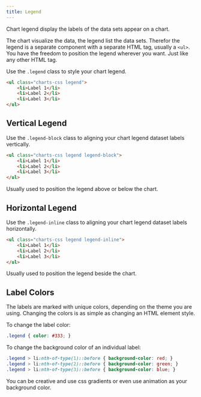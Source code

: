 ```yaml
---
title: Legend
---
```


Chart legend display the labels of the data sets appear on a chart.

The chart visualize the data, the legend list the data sets. Therefor the legend is a separate component with a separate HTML tag, usually a `<ul>`. You have the freedom to position the legend wherever you want. Just like any other HTML tag.

Use the `.legend` class to style your chart legend.

```html
<ul class="charts-css legend">
    <li>Label 1</li>
    <li>Label 2</li>
    <li>Label 3</li>
</ul>
```

## Vertical Legend

Use the `.legend-block` class to aligning your chart legend dataset labels vertically.

```html
<ul class="charts-css legend legend-block">
    <li>Label 1</li>
    <li>Label 2</li>
    <li>Label 3</li>
</ul>
```

Usually used to position the legend above or below the chart.

## Horizontal Legend

Use the `.legend-inline` class to aligning your chart legend dataset labels horizontally.

```html
<ul class="charts-css legend legend-inline">
    <li>Label 1</li>
    <li>Label 2</li>
    <li>Label 3</li>
</ul>
```

Usually used to position the legend beside the chart.

## Label Colors

The labels are marked with unique colors, depending on the theme you are using. Changing the colors is as simple as changing an HTML element style.

To change the label color:

```css
.legend { color: #333; }
```

To change the background color of an individual label:

```css
.legend > li:nth-of-type(1)::before { background-color: red; }
.legend > li:nth-of-type(2)::before { background-color: green; }
.legend > li:nth-of-type(3)::before { background-color: blue; }
```

You can be creative and use css gradients or even use animation as your background color.
